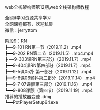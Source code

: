 web全栈架构师第12期,web全栈架构师教程

全网it学习资源共享学习<br>全网课程都有，欢迎私聊<br>微信：jerryttom<br>

阶段9：RN<br> ┣━━9-101 RN第一节（2019.11.2）.mp4<br> ┣━━9-202 RN第二节（2019.11.5）.mp4.mp4<br> ┣ ━━9-303课RN第三部分（2019.11.7）.mp4<br> ┣━━9-404课RN第四部分（2019.11.7）.mp4<br> ┣━━9-5课05扑 第一部分（2019.11.12）.mp4<br> ┣━━9-6课06颤抖第二部分（2019.11.14）.mp4<br> ┣━━9-7 07课颤第三部分（2019.11.16） .mp4<br> ┗━━9-808课颤（第四节）（2019.11.19）.mp4<br> 推荐的播放器变速 .dmg<br> ┗━━PotPlayerSetup64.exe